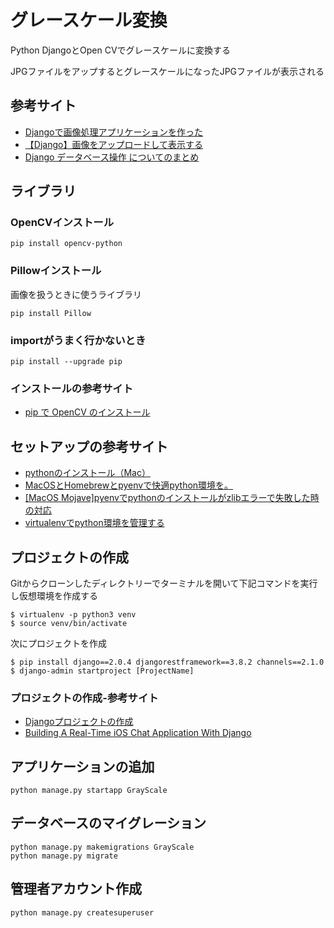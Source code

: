 # グレースケール変換
Python DjangoとOpen CVでグレースケールに変換する

JPGファイルをアップするとグレースケールになったJPGファイルが表示される

## 参考サイト

* [Djangoで画像処理アプリケーションを作った](https://qiita.com/takuto412/items/fb2d84c2a0ac03522005)
* [【Django】画像をアップロードして表示する](https://ymgsapo.com/show-image-imagefield/)
* [Django データベース操作 についてのまとめ](https://qiita.com/okoppe8/items/66a8747cf179a538355b)

## ライブラリ

### OpenCVインストール

```
pip install opencv-python
```

### Pillowインストール

画像を扱うときに使うライブラリ

```
pip install Pillow
```

### importがうまく行かないとき

```
pip install --upgrade pip
```

### インストールの参考サイト
* [pip で OpenCV のインストール](https://qiita.com/fiftystorm36/items/1a285b5fbf99f8ac82eb)


## セットアップの参考サイト

* [pythonのインストール（Mac）](https://qiita.com/okhrn/items/935cf187aec5cf144558)
* [MacOSとHomebrewとpyenvで快適python環境を。](https://qiita.com/crankcube@github/items/15f06b32ec56736fc43a)
* [[MacOS Mojave]pyenvでpythonのインストールがzlibエラーで失敗した時の対応](https://qiita.com/zreactor/items/c3fd04417e0d61af0afe)
* [virtualenvでpython環境を管理する](https://qiita.com/caad1229/items/325ca5c8ad198b0ebce7)

## プロジェクトの作成

Gitからクローンしたディレクトリーでターミナルを開いて下記コマンドを実行し仮想環境を作成する

```
$ virtualenv -p python3 venv
$ source venv/bin/activate
```

次にプロジェクトを作成
```
$ pip install django==2.0.4 djangorestframework==3.8.2 channels==2.1.0
$ django-admin startproject [ProjectName]
```

### プロジェクトの作成-参考サイト
* [Djangoプロジェクトの作成](https://www.python-izm.com/web/django/django_project/)
* [Building A Real-Time iOS Chat Application With Django](http://lucasjackson.io/realtime-ios-chat-with-django/)

## アプリケーションの追加

```
python manage.py startapp GrayScale
```

## データベースのマイグレーション

```
python manage.py makemigrations GrayScale
python manage.py migrate
```

## 管理者アカウント作成

```
python manage.py createsuperuser
```

